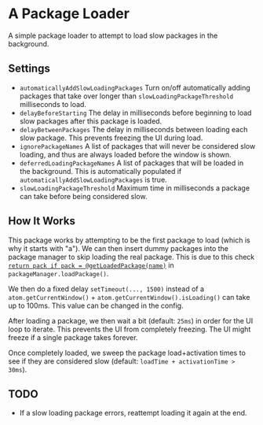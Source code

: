 # A Package Loader

A simple package loader to attempt to load slow packages in the background.

## Settings

* `automaticallyAddSlowLoadingPackages` Turn on/off automatically adding packages that take over longer than `slowLoadingPackageThreshold` milliseconds to load.
* `delayBeforeStarting` The delay in milliseconds before beginning to load slow packages after this package is loaded.
* `delayBetweenPackages` The delay in milliseconds between loading each slow package. This prevents freezing the UI during load.
* `ignorePackageNames` A list of packages that will never be considered slow loading, and thus are always loaded before the window is shown.
* `deferredLoadingPackageNames` A list of packages that will be loaded in the background. This is automatically populated if `automaticallyAddSlowLoadingPackages` is true.
* `slowLoadingPackageThreshold` Maximum time in milliseconds a package can take before being considered slow.

## How It Works

This package works by attempting to be the first package to load (which is why it starts with "a"). We can then insert dummy packages into the package manager to skip loading the real package. This is due to this check [`return pack if pack = @getLoadedPackage(name)`](https://github.com/atom/atom/blob/v0.106.0/src/package-manager.coffee#L152) in `packageManager.loadPackage()`.

We then do a fixed delay `setTimeout(..., 1500)` instead of a `atom.getCurrentWindow()` + `atom.getCurrentWindow().isLoading()` can take up to 100ms. This value can be changed in the config.

After loading a package, we then wait a bit (default: `25ms`) in order for the UI loop to iterate. This prevents the UI from completely freezing. The UI might freeze if a single package takes forever.

Once completely loaded, we sweep the package load+activation times to see if they are considered slow (default: `loadTime + activationTime > 30ms`).

## TODO

* If a slow loading package errors, reattempt loading it again at the end.
